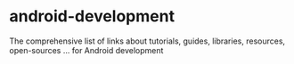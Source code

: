 android-development
===================

The comprehensive list of links about tutorials, guides, libraries, resources, open-sources ... for Android development
